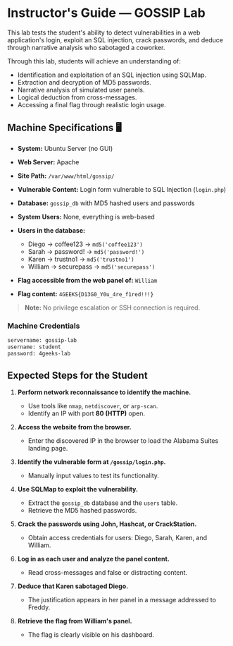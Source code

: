 # Instructor's Guide — GOSSIP Lab

This lab tests the student's ability to detect vulnerabilities in a web application's login, exploit an SQL injection, crack passwords, and deduce through narrative analysis who sabotaged a coworker.

Through this lab, students will achieve an understanding of:

- Identification and exploitation of an SQL injection using SQLMap.
- Extraction and decryption of MD5 passwords.
- Narrative analysis of simulated user panels.
- Logical deduction from cross-messages.
- Accessing a final flag through realistic login usage.

## Machine Specifications 🖥️

- **System:** Ubuntu Server (no GUI)
- **Web Server:** Apache
- **Site Path:** `/var/www/html/gossip/`
- **Vulnerable Content:** Login form vulnerable to SQL Injection (`login.php`)
- **Database:** `gossip_db` with MD5 hashed users and passwords
- **System Users:** None, everything is web-based

- **Users in the database:**
    - Diego → coffee123 → `md5('coffee123')`
    - Sarah → password! → `md5('password!')`
    - Karen → trustno1 → `md5('trustno1')`
    - William → securepass → `md5('securepass')`

- **Flag accessible from the web panel of:** `William`
- **Flag content:** `4GEEKS{D13G0_Y0u_4re_f1red!!!}`

> **Note:** No privilege escalation or SSH connection is required.

### Machine Credentials

```bash
servername: gossip-lab
username: student
password: 4geeks-lab
```

## Expected Steps for the Student

1. **Perform network reconnaissance to identify the machine.**
     - Use tools like `nmap`, `netdiscover`, or `arp-scan`.
     - Identify an IP with port **80 (HTTP)** open.

2. **Access the website from the browser.**
     - Enter the discovered IP in the browser to load the Alabama Suites landing page.

3. **Identify the vulnerable form at `/gossip/login.php`.**
     - Manually input values to test its functionality.

4. **Use SQLMap to exploit the vulnerability.**
     - Extract the `gossip_db` database and the `users` table.
     - Retrieve the MD5 hashed passwords.

5. **Crack the passwords using John, Hashcat, or CrackStation.**
     - Obtain access credentials for users: Diego, Sarah, Karen, and William.

6. **Log in as each user and analyze the panel content.**
     - Read cross-messages and false or distracting content.

7. **Deduce that Karen sabotaged Diego.**
     - The justification appears in her panel in a message addressed to Freddy.

8. **Retrieve the flag from William's panel.**
     - The flag is clearly visible on his dashboard.

